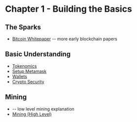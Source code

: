 # Chapter 1 - Building the Basics
## The Sparks
* [Bitcoin Whitepaper](https://bitcoin.org/bitcoin.pdf)
-- more early blockchain papers

## Basic Understanding 
* [Tokenomics](https://youtu.be/w0HX5Y-yIJY)
* [Setup Metamask](https://medium.com/@alias_73214/guide-how-to-setup-metamask-d2ee6e212a3e#:~:text=After%20installing%2C%20click%20on%20the,for%20a%20new%20Ethereum%20account.)
* [Wallets](https://juliawu.medium.com/the-anatomy-of-metamask-28b0d68721d2)
* [Crypto Security](https://medium.com/qi-capital/a-basic-crypto-security-guide-9f0552f69a2d)

## Mining
* -- low level mining explanation
* [Mining (High Level)](https://tlu.tarilabs.com/mining/)
